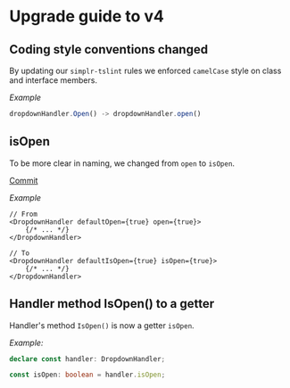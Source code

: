 # Upgrade guide to v4

## Coding style conventions changed

By updating our `simplr-tslint` rules we enforced `camelCase` style on class and interface members. 

_Example_
```ts
dropdownHandler.Open() -> dropdownHandler.open()
``` 

## isOpen

To be more clear in naming, we changed from `open` to `isOpen`. 

[Commit](https://github.com/SimplrJS/simplr-dropdown/pull/10/commits/eb88d3ff62ea67c04df5cc6cde9737f7afc1ac64)

_Example_
```tsx
// From
<DropdownHandler defaultOpen={true} open={true}>
    {/* ... */}
</DropdownHandler>

// To
<DropdownHandler defaultIsOpen={true} isOpen={true}>
    {/* ... */}
</DropdownHandler>
``` 

## Handler method IsOpen() to a getter

Handler's method `IsOpen()` is now a getter `isOpen`.

_Example:_
```ts
declare const handler: DropdownHandler;

const isOpen: boolean = handler.isOpen;
``` 
